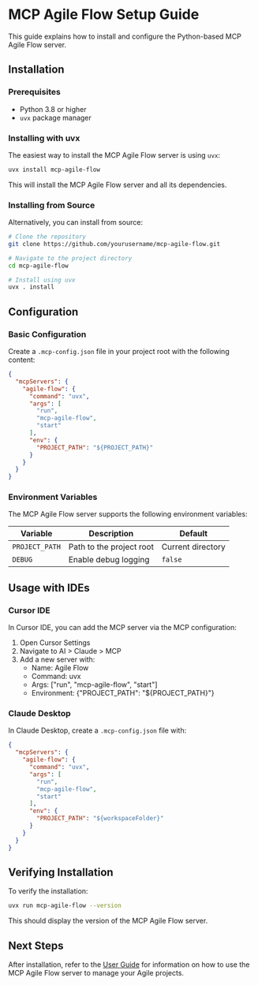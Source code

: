 # MCP Agile Flow Setup Guide

This guide explains how to install and configure the Python-based MCP Agile Flow server.

## Installation

### Prerequisites

- Python 3.8 or higher
- `uvx` package manager

### Installing with uvx

The easiest way to install the MCP Agile Flow server is using `uvx`:

```bash
uvx install mcp-agile-flow
```

This will install the MCP Agile Flow server and all its dependencies.

### Installing from Source

Alternatively, you can install from source:

```bash
# Clone the repository
git clone https://github.com/yourusername/mcp-agile-flow.git

# Navigate to the project directory
cd mcp-agile-flow

# Install using uvx
uvx . install
```

## Configuration

### Basic Configuration

Create a `.mcp-config.json` file in your project root with the following content:

```json
{
  "mcpServers": {
    "agile-flow": {
      "command": "uvx",
      "args": [
        "run",
        "mcp-agile-flow",
        "start"
      ],
      "env": {
        "PROJECT_PATH": "${PROJECT_PATH}"
      }
    }
  }
}
```

### Environment Variables

The MCP Agile Flow server supports the following environment variables:

| Variable | Description | Default |
|----------|-------------|---------|
| `PROJECT_PATH` | Path to the project root | Current directory |
| `DEBUG` | Enable debug logging | `false` |

## Usage with IDEs

### Cursor IDE

In Cursor IDE, you can add the MCP server via the MCP configuration:

1. Open Cursor Settings
2. Navigate to AI > Claude > MCP
3. Add a new server with:
   - Name: Agile Flow
   - Command: uvx
   - Args: ["run", "mcp-agile-flow", "start"]
   - Environment: {"PROJECT_PATH": "${PROJECT_PATH}"}

### Claude Desktop

In Claude Desktop, create a `.mcp-config.json` file with:

```json
{
  "mcpServers": {
    "agile-flow": {
      "command": "uvx",
      "args": [
        "run",
        "mcp-agile-flow",
        "start"
      ],
      "env": {
        "PROJECT_PATH": "${workspaceFolder}"
      }
    }
  }
}
```

## Verifying Installation

To verify the installation:

```bash
uvx run mcp-agile-flow --version
```

This should display the version of the MCP Agile Flow server.

## Next Steps

After installation, refer to the [User Guide](user-guide.md) for information on how to use the MCP Agile Flow server to manage your Agile projects. 